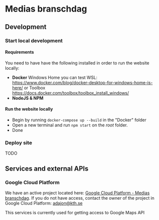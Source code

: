 # Medias branschdag
## Development
### Start local development
#### Requirements
You need to have have the following installed in order to run the website locally:
* **Docker** 
  Windows Home you can test WSL: https://www.docker.com/blog/docker-desktop-for-windows-home-is-here/ or Toolbox
  https://docs.docker.com/toolbox/toolbox_install_windows/
* **NodeJS & NPM**
#### Run the website locally
* Begin by running `docker-compose up --build` in the "Docker" folder
* Open a new terminal and run `npm start` on the *root* folder. 
* Done

### Deploy site
TODO

## Services and external APIs
### Google Cloud Platform
We have an active project located here: [Google Cloud Platform - Medias branschdag](https://console.cloud.google.com/home/dashboard?project=medias-branschdag&folder=&organizationId=&supportedpurview=project). If you do not have access, contact the owner of the project in Google Cloud Platform: adajon@kth.se

This services is currently used for getting access to Google Maps API
